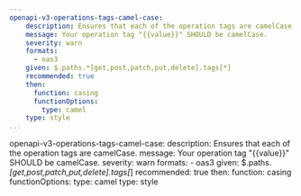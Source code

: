 ```yaml
---
openapi-v3-operations-tags-camel-case:
    description: Ensures that each of the operation tags are camelCase.
    message: Your operation tag "{{value}}" SHOULD be camelCase.
    severity: warn
    formats:
      - oas3
    given: $.paths.*[get,post,patch,put,delete].tags[*]
    recommended: true
    then:
      function: casing
      functionOptions:
        type: camel
    type: style
...
```

openapi-v3-operations-tags-camel-case:
    description: Ensures that each of the operation tags are camelCase.
    message: Your operation tag "{{value}}" SHOULD be camelCase.
    severity: warn
    formats:
      - oas3
    given: $.paths.*[get,post,patch,put,delete].tags[*]
    recommended: true
    then:
      function: casing
      functionOptions:
        type: camel
    type: style
